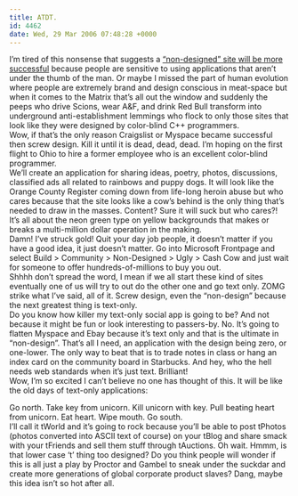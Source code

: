 ```yaml
---
title: ATDT.
id: 4462
date: Wed, 29 Mar 2006 07:48:28 +0000
---
```


I’m tired of this nonsense that suggests a [“non-designed” site will be more successful](http://scobleizer.wordpress.com/2006/03/04/the-role-of-anti-marketing-design) because people are sensitive to using applications that aren’t under the thumb of the man. Or maybe I missed the part of human evolution where people are extremely brand and design conscious in meat-space but when it comes to the Matrix that’s all out the window and suddenly the peeps who drive Scions, wear A&F, and drink Red Bull transform into underground anti-establishment lemmings who flock to only those sites that look like they were designed by color-blind C++ programmers.  
 Wow, if that’s the only reason Craigslist or Myspace became successful then screw design. Kill it until it is dead, dead, dead. I’m hoping on the first flight to Ohio to hire a former employee who is an excellent color-blind programmer.  
 We’ll create an application for sharing ideas, poetry, photos, discussions, classified ads all related to rainbows and puppy dogs. It will look like the Orange County Register coming down from life-long heroin abuse but who cares because that the site looks like a cow’s behind is the only thing that’s needed to draw in the masses. Content? Sure it will suck but who cares?! It’s all about the neon green type on yellow backgrounds that makes or breaks a multi-million dollar operation in the making.  
 Damn! I’ve struck gold! Quit your day job people, it doesn’t matter if you have a good idea, it just doesn’t matter. Go into Microsoft Frontpage and select Build > Community > Non-Designed > Ugly > Cash Cow and just wait for someone to offer hundreds-of-millions to buy you out.  
 Shhhh don’t spread the word, I mean if we all start these kind of sites eventually one of us will try to out do the other one and go text only. <span class="caps">ZOMG</span> strike what I’ve said, all of it. Screw design, even the “non-design” because the next greatest thing is text-only.  
 Do you know how killer my text-only social app is going to be? And not because it might be fun or look interesting to passers-by. No. It’s going to flatten Myspace and Ebay because it’s text only and that is the ultimate in “non-design”. That’s all I need, an application with the design being zero, or one-lower. The only way to beat that is to trade notes in class or hang an index card on the community board in Starbucks. And hey, who the hell needs web standards when it’s just text. Brilliant!  
 Wow, I’m so excited I can’t believe no one has thought of this. It will be like the old days of text-only applications:

<div class="block">Go north. Take key from unicorn. Kill unicorn with key. Pull beating heart from unicorn. Eat heart. Wipe mouth. Go south.</div>I’ll call it tWorld and it’s going to rock because you’ll be able to post tPhotos (photos converted into ASCII text of course) on your tBlog and share smack with your tFriends and sell them stuff through tAuctions. Oh wait. Hmmm, is that lower case ‘t’ thing too designed? Do you think people will wonder if this is all just a play by Proctor and Gambel to sneak under the suckdar and create more generations of global corporate product slaves?  
 Dang, maybe this idea isn’t so hot after all.


